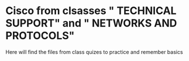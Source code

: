 # Cisco from clsasses " TECHNICAL SUPPORT" and "  NETWORKS AND PROTOCOLS"
Here will find the files from class quizes 
to practice and remember basics 
